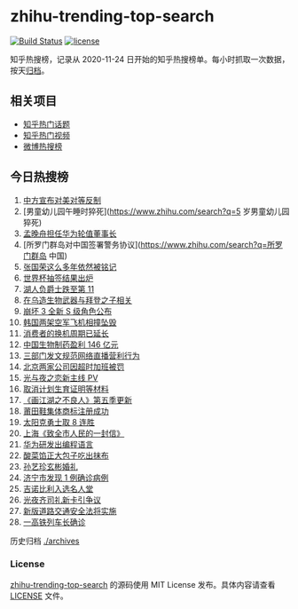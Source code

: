 # zhihu-trending-top-search

[![Build Status](https://github.com/justjavac/zhihu-trending-top-search/workflows/ci/badge.svg?branch=main)](https://github.com/justjavac/zhihu-trending-top-search/actions)
[![license](https://img.shields.io/github/license/justjavac/zhihu-trending-top-search)](https://github.com/justjavac/zhihu-trending-top-search/blob/main/LICENSE)

知乎热搜榜，记录从 2020-11-24 日开始的知乎热搜榜单。每小时抓取一次数据，按天[归档](./archives)。

## 相关项目

- [知乎热门话题](https://github.com/justjavac/zhihu-trending-hot-questions)
- [知乎热门视频](https://github.com/justjavac/zhihu-trending-hot-video)
- [微博热搜榜](https://github.com/justjavac/weibo-trending-hot-search)

## 今日热搜榜

<!-- BEGIN -->
<!-- 最后更新时间 Sat Apr 02 2022 16:12:19 GMT+0800 (China Standard Time) -->

1. [中方宣布对美对等反制](https://www.zhihu.com/search?q=中方宣布对美对等反制)
1. [男童幼儿园午睡时猝死](https://www.zhihu.com/search?q=5 岁男童幼儿园猝死)
1. [孟晚舟担任华为轮值董事长](https://www.zhihu.com/search?q=孟晚舟)
1. [所罗门群岛对中国签署警务协议](https://www.zhihu.com/search?q=所罗门群岛 中国)
1. [张国荣这么多年依然被铭记](https://www.zhihu.com/search?q=张国荣)
1. [世界杯抽签结果出炉](https://www.zhihu.com/search?q=世界杯抽签)
1. [湖人负爵士跌至第 11](https://www.zhihu.com/search?q=湖人)
1. [在乌造生物武器与拜登之子相关](https://www.zhihu.com/search?q=拜登之子)
1. [崩坏 3 全新 S 级角色公布](https://www.zhihu.com/search?q=崩坏3)
1. [韩国两架空军飞机相撞坠毁](https://www.zhihu.com/search?q=韩国空军飞机)
1. [消费者的换机周期已延长](https://www.zhihu.com/search?q=换机)
1. [中国生物制药盈利 146 亿元](https://www.zhihu.com/search?q=中国生物制药)
1. [三部门发文规范网络直播营利行为](https://www.zhihu.com/search?q=规范网络直播盈利)
1. [北京两家公司因超时加班被罚](https://www.zhihu.com/search?q=超时加班)
1. [光与夜之恋新主线 PV](https://www.zhihu.com/search?q=光与夜之恋)
1. [取消计划生育证明等材料](https://www.zhihu.com/search?q=取消计划生育证明等材料)
1. [《画江湖之不良人》第五季更新](https://www.zhihu.com/search?q=画江湖之不良人)
1. [莆田鞋集体商标注册成功](https://www.zhihu.com/search?q=莆田鞋)
1. [太阳克勇士取 8 连胜](https://www.zhihu.com/search?q=菲尼克斯太阳)
1. [上海《致全市人民的一封信》](https://www.zhihu.com/search?q=致全市人民的一封信)
1. [华为研发出编程语言](https://www.zhihu.com/search?q=华为仓颉)
1. [酸菜馅正大包子吃出抹布](https://www.zhihu.com/search?q=正大包子)
1. [孙艺珍玄彬婚礼](https://www.zhihu.com/search?q=玄彬结婚)
1. [济宁市发现 1 例确诊病例](https://www.zhihu.com/search?q=济宁确诊)
1. [吉诺比利入选名人堂](https://www.zhihu.com/search?q=吉诺比利)
1. [光夜齐司礼新卡引争议](https://www.zhihu.com/search?q=齐司礼)
1. [新版道路交通安全法将实施](https://www.zhihu.com/search?q=道路交通安全法)
1. [一高铁列车长确诊](https://www.zhihu.com/search?q=高铁列车长确诊)

<!-- END -->

历史归档 [./archives](./archives)

### License

[zhihu-trending-top-search](https://github.com/justjavac/zhihu-trending-top-search)
的源码使用 MIT License 发布。具体内容请查看 [LICENSE](./LICENSE) 文件。
